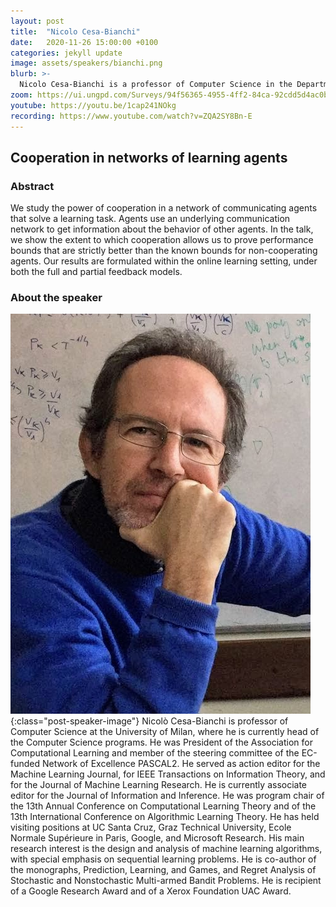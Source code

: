 ```yaml
---
layout: post
title:  "Nicolo Cesa-Bianchi"
date:   2020-11-26 15:00:00 +0100
categories: jekyll update
image: assets/speakers/bianchi.png
blurb: >-
  Nicolo Cesa-Bianchi is a professor of Computer Science in the Department of Computer Science and the Data Science Research Centre of University of Milan. He is currently head of the Computer Science programs. His main research interest is the design and analysis of machine learning algorithms, with special emphasis on sequential learning problems.
zoom: https://ui.ungpd.com/Surveys/94f56365-4955-4ff2-84ca-92cdd5d4ac0b
youtube: https://youtu.be/1cap241NOkg
recording: https://www.youtube.com/watch?v=ZQA2SY8Bn-E
---
```


## Cooperation in networks of learning agents

### Abstract
We study the power of cooperation in a network of communicating agents that solve a learning task. Agents use an underlying communication network to get information about the behavior of other agents. In the talk, we show the extent to which cooperation allows us to prove performance bounds that are strictly better than the known bounds for non-cooperating agents. Our results are formulated within the online learning setting, under both the full and partial feedback models.

### About the speaker
![Nicolò Cesa-Bianchi](/assets/speakers/bianchi.png){:class="post-speaker-image"}
Nicolò Cesa-Bianchi is professor of Computer Science at the University of Milan, where he is currently head of the Computer Science programs. He was President of the Association for Computational Learning and member of the steering committee of the EC-funded Network of Excellence PASCAL2. He served as action editor for the Machine Learning Journal, for IEEE Transactions on Information Theory, and for the Journal of Machine Learning Research. He is currently associate editor for the Journal of Information and Inference. He was program chair of the 13th Annual Conference on Computational Learning Theory and of the 13th International Conference on Algorithmic Learning Theory. He has held visiting positions at UC Santa Cruz, Graz Technical University, Ecole Normale Supérieure in Paris, Google, and Microsoft Research. His main research interest is the design and analysis of machine learning algorithms, with special emphasis on sequential learning problems. He is co-author of the monographs, Prediction, Learning, and Games, and Regret Analysis of Stochastic and Nonstochastic Multi-armed Bandit Problems. He is recipient of a Google Research Award and of a Xerox Foundation UAC Award.
